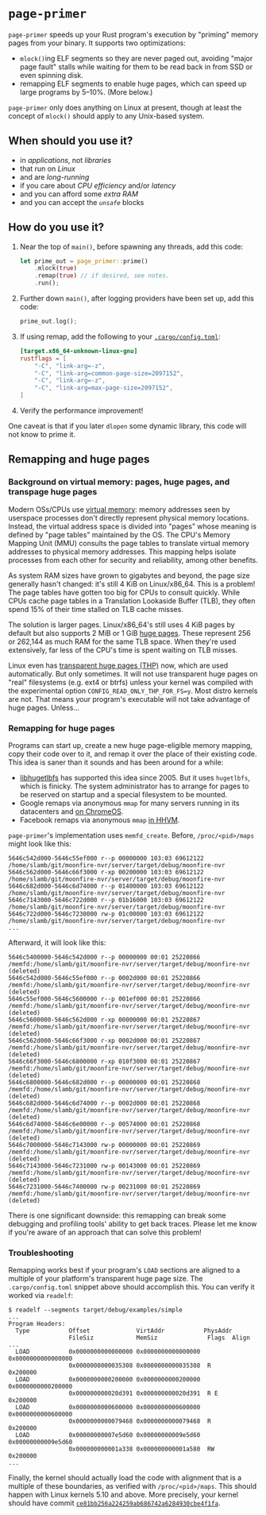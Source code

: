 # `page-primer`

`page-primer` speeds up your Rust program's execution by "priming"
memory pages from your binary. It supports two optimizations:

*   `mlock()`ing ELF segments so they are never paged out, avoiding "major page
    fault" stalls while waiting for them to be read back in from SSD or even
    spinning disk.
*   remapping ELF segments to enable huge pages, which can speed up large
    programs by 5–10%. (More below.)

`page-primer` only does anything on Linux at present, though at least the
concept of `mlock()` should apply to any Unix-based system.

## When should you use it?

*   in *applications*, not *libraries*
*   that run on *Linux*
*   and are *long-running*
*   if you care about *CPU efficiency* and/or *latency*
*   and you can afford some *extra RAM*
*   and you can accept the *`unsafe`* blocks

## How do you use it?

1.  Near the top of `main()`, before spawning any threads, add this code:
    ```rust
    let prime_out = page_primer::prime()
        .mlock(true)
        .remap(true) // if desired, see notes.
        .run();
    ```
2.  Further down `main()`, after logging providers have been set up, add this code:
    ```rust
    prime_out.log();
    ```
3. If using remap, add the following to your
   [`.cargo/config.toml`](https://doc.rust-lang.org/cargo/reference/config.html):
   ```toml
   [target.x86_64-unknown-linux-gnu]
   rustflags = [
       "-C", "link-arg=-z",
       "-C", "link-arg=common-page-size=2097152",
       "-C", "link-arg=-z",
       "-C", "link-arg=max-page-size=2097152",
   ]
   ```
4. Verify the performance improvement!

One caveat is that if you later `dlopen` some dynamic library, this code will
not know to prime it.

## Remapping and huge pages

### Background on virtual memory: pages, huge pages, and transpage huge pages

Modern OSs/CPUs use [virtual memory](https://en.wikipedia.org/wiki/Virtual_memory):
memory addresses seen by userspace processes don't directly represent physical
memory locations. Instead, the virtual address space is divided into "pages"
whose meaning is defined by "page tables" maintained by the OS. The CPU's
Memory Mapping Unit (MMU) consults the page tables to translate virtual memory
addresses to physical memory addresses. This mapping helps isolate processes
from each other for security and reliability, among other benefits.

As system RAM sizes have grown to gigabytes and beyond, the page size generally
hasn't changed: it's still 4 KiB on Linux/x86_64. This is a problem! The page
tables have gotten too big for CPUs to consult quickly. While CPUs cache
page tables in a Translation Lookaside Buffer (TLB), they often spend 15% of
their time stalled on TLB cache misses.

The solution is larger pages. Linux/x86_64's still uses 4 KiB pages by default
but also supports 2 MiB or 1 GiB [huge
pages](https://www.kernel.org/doc/html/latest/admin-guide/mm/hugetlbpage.html).
These represent 256 or 262,144 as much RAM for the same TLB space. When they're
used extensively, far less of the CPU's time is spent waiting on TLB misses.

Linux even has [transparent huge
pages (THP)](https://www.kernel.org/doc/html/latest/admin-guide/mm/transhuge.html)
now, which are used automatically. But only sometimes. It will not use
transparent huge pages on "real" filesystems (e.g. ext4 or btrfs) unless your
kernel was compiled with the experimental option
`CONFIG_READ_ONLY_THP_FOR_FS=y`. Most distro kernels are not. That means your
program's executable will not take advantage of huge pages. Unless...

### Remapping for huge pages

Programs can start up, create a new huge page-eligible memory mapping, copy
their code over to it, and remap it over the place of their existing code.
This idea is saner than it sounds and has been around for a while:

*   [libhugetlbfs](https://github.com/libhugetlbfs/libhugetlbfs) has supported
    this idea since 2005. But it uses `hugetlbfs`, which is finicky. The system
    administrator has to arrange for pages to be reserved on startup and a
    special filesystem to be mounted.
*   Google remaps via anonymous `mmap` for many servers running in its
    datacenters and [on ChromeOS](https://chromium.googlesource.com/chromium/src/+/66.0.3359.158/chromeos/hugepage_text/hugepage_text.cc).
*   Facebook remaps via anonymous `mmap` [in HHVM](https://github.com/facebook/hhvm/blob/b3b1562e17f2cedcfbf431f86f492cbdc3988f91/hphp/runtime/base/program-functions.cpp).

`page-primer`'s implementation uses `memfd_create`. Before, `/proc/<pid>/maps`
might look like this:

```text
5646c542d000-5646c55ef000 r--p 00000000 103:03 69612122                  /home/slamb/git/moonfire-nvr/server/target/debug/moonfire-nvr
5646c562d000-5646c66f3000 r-xp 00200000 103:03 69612122                  /home/slamb/git/moonfire-nvr/server/target/debug/moonfire-nvr
5646c682d000-5646c6d74000 r--p 01400000 103:03 69612122                  /home/slamb/git/moonfire-nvr/server/target/debug/moonfire-nvr
5646c7143000-5646c722d000 r--p 01b16000 103:03 69612122                  /home/slamb/git/moonfire-nvr/server/target/debug/moonfire-nvr
5646c722d000-5646c7230000 rw-p 01c00000 103:03 69612122                  /home/slamb/git/moonfire-nvr/server/target/debug/moonfire-nvr
...
```

Afterward, it will look like this:

```text
5646c5400000-5646c542d000 r--p 00000000 00:01 25220866                   /memfd:/home/slamb/git/moonfire-nvr/server/target/debug/moonfire-nvr (deleted)
5646c542d000-5646c55ef000 r--p 0002d000 00:01 25220866                   /memfd:/home/slamb/git/moonfire-nvr/server/target/debug/moonfire-nvr (deleted)
5646c55ef000-5646c5600000 r--p 001ef000 00:01 25220866                   /memfd:/home/slamb/git/moonfire-nvr/server/target/debug/moonfire-nvr (deleted)
5646c5600000-5646c562d000 r-xp 00000000 00:01 25220867                   /memfd:/home/slamb/git/moonfire-nvr/server/target/debug/moonfire-nvr (deleted)
5646c562d000-5646c66f3000 r-xp 0002d000 00:01 25220867                   /memfd:/home/slamb/git/moonfire-nvr/server/target/debug/moonfire-nvr (deleted)
5646c66f3000-5646c6800000 r-xp 010f3000 00:01 25220867                   /memfd:/home/slamb/git/moonfire-nvr/server/target/debug/moonfire-nvr (deleted)
5646c6800000-5646c682d000 r--p 00000000 00:01 25220868                   /memfd:/home/slamb/git/moonfire-nvr/server/target/debug/moonfire-nvr (deleted)
5646c682d000-5646c6d74000 r--p 0002d000 00:01 25220868                   /memfd:/home/slamb/git/moonfire-nvr/server/target/debug/moonfire-nvr (deleted)
5646c6d74000-5646c6e00000 r--p 00574000 00:01 25220868                   /memfd:/home/slamb/git/moonfire-nvr/server/target/debug/moonfire-nvr (deleted)
5646c7000000-5646c7143000 rw-p 00000000 00:01 25220869                   /memfd:/home/slamb/git/moonfire-nvr/server/target/debug/moonfire-nvr (deleted)
5646c7143000-5646c7231000 rw-p 00143000 00:01 25220869                   /memfd:/home/slamb/git/moonfire-nvr/server/target/debug/moonfire-nvr (deleted)
5646c7231000-5646c7400000 rw-p 00231000 00:01 25220869                   /memfd:/home/slamb/git/moonfire-nvr/server/target/debug/moonfire-nvr (deleted)
```

There is one significant downside: this remapping can break some debugging and
profiling tools' ability to get back traces. Please let me know if you're
aware of an approach that can solve this problem!

### Troubleshooting

Remapping works best if your program's `LOAD` sections are aligned to a
multiple of your platform's transparent huge page size. The `.cargo/config.toml`
snippet above should accomplish this. You can verify it worked via `readelf`:

```text
$ readelf --segments target/debug/examples/simple
...
Program Headers:
  Type           Offset             VirtAddr           PhysAddr
                 FileSiz            MemSiz              Flags  Align
...
  LOAD           0x0000000000000000 0x0000000000000000 0x0000000000000000
                 0x0000000000035308 0x0000000000035308  R      0x200000
  LOAD           0x0000000000200000 0x0000000000200000 0x0000000000200000
                 0x000000000020d391 0x000000000020d391  R E    0x200000
  LOAD           0x0000000000600000 0x0000000000600000 0x0000000000600000
                 0x0000000000079468 0x0000000000079468  R      0x200000
  LOAD           0x00000000007e5d60 0x00000000009e5d60 0x00000000009e5d60
                 0x000000000001a338 0x000000000001a580  RW     0x200000
...
```

Finally, the kernel should actually load the code with alignment that is
a multiple of these boundaries, as verified with `/proc/<pid>/maps`. This should
happen with Linux kernels 5.10 and above. More precisely, your kernel should
have commit
[`ce81bb256a224259ab686742a6284930cbe4f1fa`](https://git.kernel.org/pub/scm/linux/kernel/git/torvalds/linux.git/commit/?id=ce81bb256a224259ab686742a6284930cbe4f1fa).
